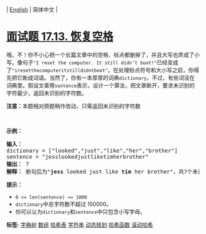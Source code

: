 | [English](README_EN.md) | 简体中文 |

# [面试题 17.13. 恢复空格](https://leetcode-cn.com/problems/re-space-lcci)
<p>哦，不！你不小心把一个长篇文章中的空格、标点都删掉了，并且大写也弄成了小写。像句子<code>&quot;I reset the computer. It still didn&rsquo;t boot!&quot;</code>已经变成了<code>&quot;iresetthecomputeritstilldidntboot&quot;</code>。在处理标点符号和大小写之前，你得先把它断成词语。当然了，你有一本厚厚的词典<code>dictionary</code>，不过，有些词没在词典里。假设文章用<code>sentence</code>表示，设计一个算法，把文章断开，要求未识别的字符最少，返回未识别的字符数。</p>

<p><strong>注意：</strong>本题相对原题稍作改动，只需返回未识别的字符数</p>

<p>&nbsp;</p>

<p><strong>示例：</strong></p>

<pre><strong>输入：</strong>
dictionary = [&quot;looked&quot;,&quot;just&quot;,&quot;like&quot;,&quot;her&quot;,&quot;brother&quot;]
sentence = &quot;jesslookedjustliketimherbrother&quot;
<strong>输出：</strong> 7
<strong>解释：</strong> 断句后为&quot;<strong>jess</strong> looked just like <strong>tim</strong> her brother&quot;，共7个未识别字符。
</pre>

<p><strong>提示：</strong></p>

<ul>
	<li><code>0 &lt;= len(sentence) &lt;= 1000</code></li>
	<li><code>dictionary</code>中总字符数不超过 150000。</li>
	<li>你可以认为<code>dictionary</code>和<code>sentence</code>中只包含小写字母。</li>
</ul>

**标签:**  [字典树](https://leetcode-cn.com/tag/trie) [数组](https://leetcode-cn.com/tag/array) [哈希表](https://leetcode-cn.com/tag/hash-table) [字符串](https://leetcode-cn.com/tag/string) [动态规划](https://leetcode-cn.com/tag/dynamic-programming) [哈希函数](https://leetcode-cn.com/tag/hash-function) [滚动哈希](https://leetcode-cn.com/tag/rolling-hash) 